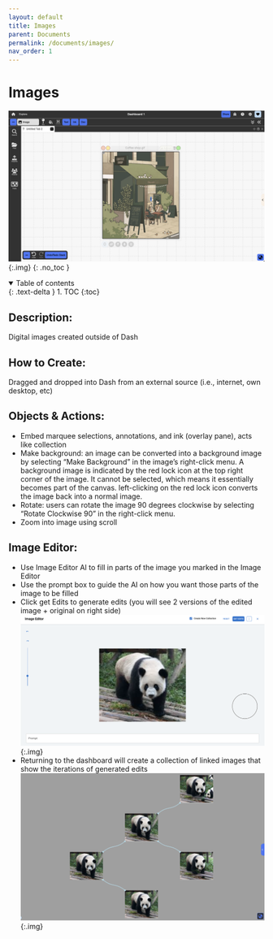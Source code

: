 ```yaml
---
layout: default
title: Images
parent: Documents
permalink: /documents/images/
nav_order: 1
---
```


# Images

![](../../assets/images/environment/image_doc.png){:.img}
{: .no_toc }

<details open markdown="block">
  <summary>
    Table of contents
  </summary>
  {: .text-delta }
1. TOC
{:toc}
</details>

## Description:

Digital images created outside of Dash

## How to Create:

Dragged and dropped into Dash from an external source (i.e., internet, own desktop, etc)

## Objects & Actions:

- Embed marquee selections, annotations, and ink (overlay pane), acts like collection
- Make background: an image can be converted into a background image by selecting “Make Background” in the image’s right-click menu. A background image is indicated by the red lock icon at the top right corner of the image. It cannot be selected, which means it essentially becomes part of the canvas. left-clicking on the red lock icon converts the image back into a normal image.
- Rotate: users can rotate the image 90 degrees clockwise by selecting “Rotate Clockwise 90” in the right-click menu.
- Zoom into image using scroll

## Image Editor:

- Use Image Editor AI to fill in parts of the image you marked in the Image Editor
- Use the prompt box to guide the AI on how you want those parts of the image to be filled
- Click get Edits to generate edits (you will see 2 versions of the edited image + original on right side)
  ![](../../assets/images/environment/image_doc2.png){:.img}
- Returning to the dashboard will create a collection of linked images that show the iterations of generated edits
  ![](../../assets/images/environment/image_doc3.png){:.img}
